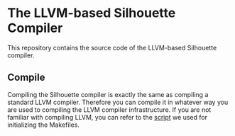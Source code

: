 # The LLVM-based Silhouette Compiler

This repository contains the source code of the LLVM-based Silhouette compiler.

## Compile
Compiling the Silhouette compiler is exactly the same as compiling a
standard LLVM compiler. Therefore you can compile it in whatever way you
are used to compiling the LLVM compiler infrastructure.
If you are not familiar with compiling LLVM, you can refer to the
[script](https://github.com/URSec/Silhouette-Misc/blob/master/scripts/build.llvm.sh)
we used for initializing the Makefiles.
